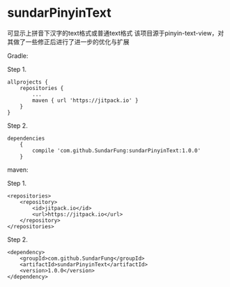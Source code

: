 # sundarPinyinText
可显示上拼音下汉字的text格式或普通text格式
该项目源于pinyin-text-view，对其做了一些修正后进行了进一步的优化与扩展

Gradle:

Step 1. 

	allprojects {
		repositories {
			...
			maven { url 'https://jitpack.io' }
		}
	}
  
  Step 2.
  
  	dependencies 
  		{
	        compile 'com.github.SundarFung:sundarPinyinText:1.0.0'
		}
  


maven:

Step 1.

	<repositories>
		<repository>
		    <id>jitpack.io</id>
		    <url>https://jitpack.io</url>
		</repository>
	</repositories>
	

Step 2. 

	<dependency>
	    <groupId>com.github.SundarFung</groupId>
	    <artifactId>sundarPinyinText</artifactId>
	    <version>1.0.0</version>
	</dependency>
